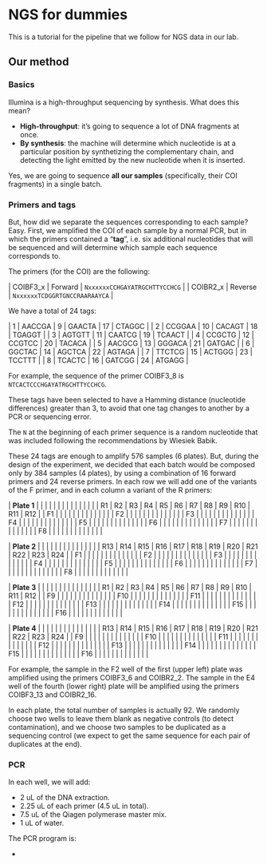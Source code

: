 # NGS for dummies

This is a tutorial for the pipeline that we follow for NGS data in our lab. 

## Our method

### Basics

Illumina is a high-throughput sequencing by synthesis. What does this mean?

-	**High-throughput**: it’s going to sequence a lot of DNA fragments at once.
-	**By synthesis**: the machine will determine which nucleotide is at a particular position by synthetizing the complementary chain, and detecting the light emitted by the new nucleotide when it is inserted.

Yes, we are going to sequence **all our samples** (specifically, their COI fragments) in a single batch.

### Primers and tags

But, how did we separate the sequences corresponding to each sample? Easy. First, we amplified the COI of each sample by a normal PCR, but in which the primers contained a “**tag**”, i.e. six additional nucleotides that will be sequenced and will determine which sample each sequence corresponds to.

The primers (for the COI) are the following:

| COIBF3_x | Forward | `NxxxxxxCCHGAYATRGCHTTYCCHCG` |
| COIBR2_x | Reverse | `NxxxxxxTCDGGRTGNCCRAARAAYCA` |

We have a total of 24 tags:

| 1 | AACCGA | 9 | GAACTA | 17 | CTAGGC |
| 2 | CCGGAA | 10 | CACAGT | 18 | TGAGGT |
| 3 | AGTGTT | 11 | CAATCG | 19 | TCAACT |
| 4 | CCGCTG | 12 | CCGTCC | 20 | TACACA |
| 5 | AACGCG | 13 | GGGACA | 21 | GATGAC |
| 6 | GGCTAC | 14 | AGCTCA | 22 | AGTAGA |
| 7 | TTCTCG | 15 | ACTGGG | 23 | TCCTTT |
| 8 | TCACTC | 16 | GATCGG | 24 | ATGAGG |

For example, the sequence of the primer COIBF3_8 is `NTCACTCCCHGAYATRGCHTTYCCHCG`.

These tags have been selected to have a Hamming distance (nucleotide differences) greater than 3, to avoid that one tag changes to another by a PCR or sequencing error.

The `N` at the beginning of each primer sequence is a random nucleotide that was included following the recommendations by Wiesiek Babik.

These 24 tags are enough to amplify 576 samples (6 plates). But, during the design of the experiment, we decided that each batch would be composed only by 384 samples (4 plates), by using a combination of 16 forward primers and 24 reverse primers. In each row we will add one of the variants of the F primer, and in each column a variant of the R primers:

| **Plate 1** |  |  |  |  |  |  |  |  |  |  |  |  |
|  | R1 | R2 | R3 | R4 | R5 | R6 | R7 | R8 | R9 | R10 | R11 | R12 |
| F1 |  |  |  |  |  |  |  |  |  |  |  |  |
| F2 |  |  |  |  |  |  |  |  |  |  |  |  |
| F3 |  |  |  |  |  |  |  |  |  |  |  |  |
| F4 |  |  |  |  |  |  |  |  |  |  |  |  |
| F5 |  |  |  |  |  |  |  |  |  |  |  |  |
| F6 |  |  |  |  |  |  |  |  |  |  |  |  |
| F7 |  |  |  |  |  |  |  |  |  |  |  |  |
| F8 |  |  |  |  |  |  |  |  |  |  |  |  |

 

| **Plate 2** |  |  |  |  |  |  |  |  |  |  |  |  |
|  | R13 | R14 | R15 | R16 | R17 | R18 | R19 | R20 | R21 | R22 | R23 | R24 |
| F1 |  |  |  |  |  |  |  |  |  |  |  |  |
| F2 |  |  |  |  |  |  |  |  |  |  |  |  |
| F3 |  |  |  |  |  |  |  |  |  |  |  |  |
| F4 |  |  |  |  |  |  |  |  |  |  |  |  |
| F5 |  |  |  |  |  |  |  |  |  |  |  |  |
| F6 |  |  |  |  |  |  |  |  |  |  |  |  |
| F7 |  |  |  |  |  |  |  |  |  |  |  |  |
| F8 |  |  |  |  |  |  |  |  |  |  |  |  |

 

| **Plate 3** |  |  |  |  |  |  |  |  |  |  |  |  |
|  | R1 | R2 | R3 | R4 | R5 | R6 | R7 | R8 | R9 | R10 | R11 | R12 |
| F9 |  |  |  |  |  |  |  |  |  |  |  |  |
| F10 |  |  |  |  |  |  |  |  |  |  |  |  |
| F11 |  |  |  |  |  |  |  |  |  |  |  |  |
| F12 |  |  |  |  |  |  |  |  |  |  |  |  |
| F13 |  |  |  |  |  |  |  |  |  |  |  |  |
| F14 |  |  |  |  |  |  |  |  |  |  |  |  |
| F15 |  |  |  |  |  |  |  |  |  |  |  |  |
| F16 |  |  |  |  |  |  |  |  |  |  |  |  |

 

| **Plate 4** |  |  |  |  |  |  |  |  |  |  |  |  |
|  | R13 | R14 | R15 | R16 | R17 | R18 | R19 | R20 | R21 | R22 | R23 | R24 |
| F9 |  |  |  |  |  |  |  |  |  |  |  |  |
| F10 |  |  |  |  |  |  |  |  |  |  |  |  |
| F11 |  |  |  |  |  |  |  |  |  |  |  |  |
| F12 |  |  |  |  |  |  |  |  |  |  |  |  |
| F13 |  |  |  |  |  |  |  |  |  |  |  |  |
| F14 |  |  |  |  |  |  |  |  |  |  |  |  |
| F15 |  |  |  |  |  |  |  |  |  |  |  |  |
| F16 |  |  |  |  |  |  |  |  |  |  |  |  |

For example, the sample in the F2 well of the first (upper left) plate was amplified using the primers COIBF3_6 and COIBR2_2. The sample in the E4 well of the fourth (lower right) plate will be amplified using the primers COIBF3_13 and COIBR2_16.

In each plate, the total number of samples is actually 92. We randomly choose two wells to leave them blank as negative controls (to detect contamination), and we choose two samples to be duplicated as a sequencing control (we expect to get the same sequence for each pair of duplicates at the end).

### PCR

In each well, we will add:

- 2 uL of the DNA extraction.
- 2.25 uL of each primer (4.5 uL in total).
- 7.5 uL of the Qiagen polymerase master mix.
- 1 uL of water.

The PCR program is:

- 
